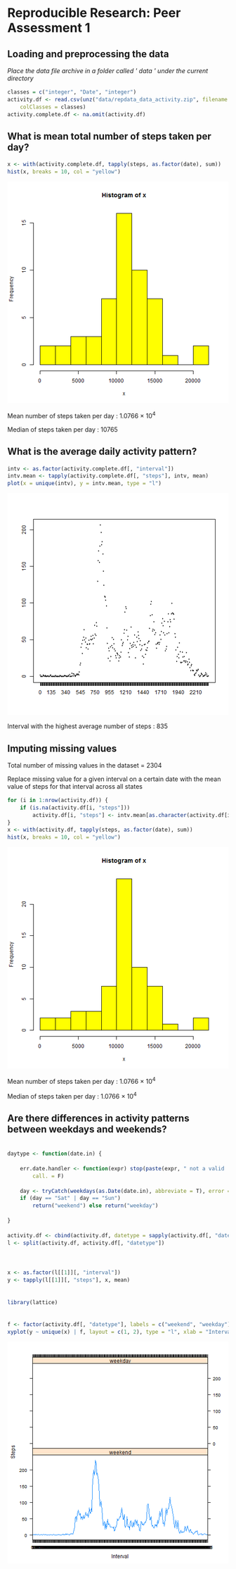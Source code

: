 # Reproducible Research: Peer Assessment 1




## Loading and preprocessing the data
*Place the data file archive in a folder called ' data ' under the current directory*

```r
classes = c("integer", "Date", "integer")
activity.df <- read.csv(unz("data/repdata_data_activity.zip", filename = "activity.csv"), 
    colClasses = classes)
activity.complete.df <- na.omit(activity.df)
```






## What is mean total number of steps taken per day?


```r
x <- with(activity.complete.df, tapply(steps, as.factor(date), sum))
hist(x, breaks = 10, col = "yellow")
```

![plot of chunk unnamed-chunk-2](figure/unnamed-chunk-2.png) 

Mean number of steps taken per day : 1.0766 &times; 10<sup>4</sup>  
   
Median of steps taken per day : 10765




## What is the average daily activity pattern?


```r
intv <- as.factor(activity.complete.df[, "interval"])
intv.mean <- tapply(activity.complete.df[, "steps"], intv, mean)
plot(x = unique(intv), y = intv.mean, type = "l")
```

![plot of chunk unnamed-chunk-3](figure/unnamed-chunk-3.png) 


Interval with the highest average number of steps : 835

## Imputing missing values
Total number of missing values in the dataset = 2304

Replace missing value for a given interval on a certain date with the mean value of steps for that interval across all states

```r
for (i in 1:nrow(activity.df)) {
    if (is.na(activity.df[i, "steps"])) 
        activity.df[i, "steps"] <- intv.mean[as.character(activity.df[i, "interval"])]
}
x <- with(activity.df, tapply(steps, as.factor(date), sum))
hist(x, breaks = 10, col = "yellow")
```

![plot of chunk unnamed-chunk-4](figure/unnamed-chunk-4.png) 

Mean number of steps taken per day : 1.0766 &times; 10<sup>4</sup>  
   
Median of steps taken per day : 1.0766 &times; 10<sup>4</sup>



## Are there differences in activity patterns between weekdays and weekends?

```r

daytype <- function(date.in) {
    
    err.date.handler <- function(expr) stop(paste(expr, " not a valid 'date' "), 
        call. = F)
    
    day <- tryCatch(weekdays(as.Date(date.in), abbreviate = T), error = function(e) err.date.handler(date.in))
    if (day == "Sat" | day == "Sun") 
        return("weekend") else return("weekday")
    
}

activity.df <- cbind(activity.df, datetype = sapply(activity.df[, "date"], daytype))
l <- split(activity.df, activity.df[, "datetype"])



x <- as.factor(l[[1]][, "interval"])
y <- tapply(l[[1]][, "steps"], x, mean)


library(lattice)


f <- factor(activity.df[, "datetype"], labels = c("weekend", "weekday"))
xyplot(y ~ unique(x) | f, layout = c(1, 2), type = "l", xlab = "Interval", ylab = "Steps")
```

![plot of chunk unnamed-chunk-5](figure/unnamed-chunk-5.png) 

